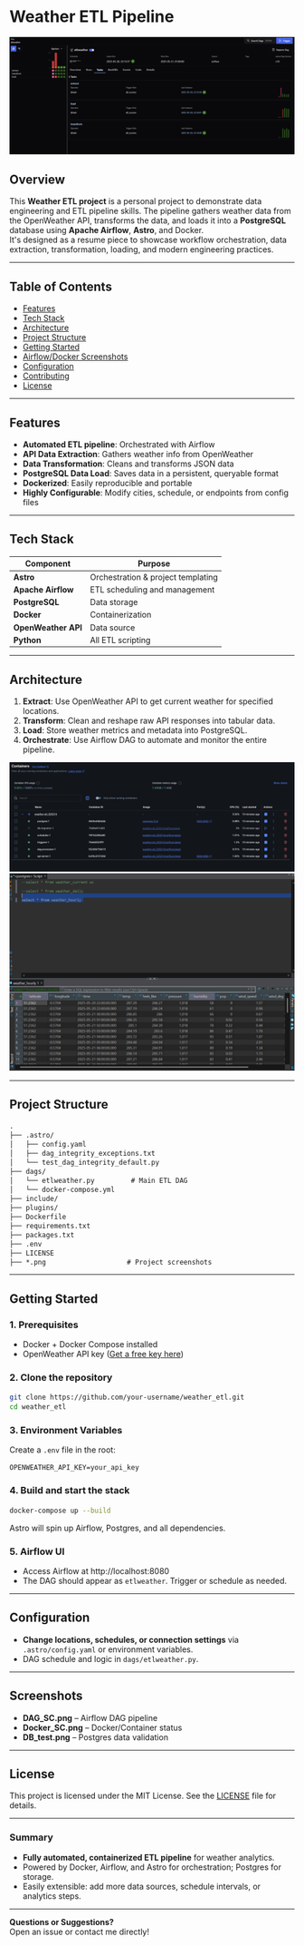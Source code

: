 # Weather ETL Pipeline

![Airflow DAG Screenshot](DAG_SC.png)

## Overview

This **Weather ETL project** is a personal project to demonstrate data engineering and ETL pipeline skills. The pipeline gathers weather data from the OpenWeather API, transforms the data, and loads it into a **PostgreSQL** database using **Apache Airflow**, **Astro**, and Docker.  
It's designed as a resume piece to showcase workflow orchestration, data extraction, transformation, loading, and modern engineering practices.

---

## Table of Contents

- [Features](#features)
- [Tech Stack](#tech-stack)
- [Architecture](#architecture)
- [Project Structure](#project-structure)
- [Getting Started](#getting-started)
- [Airflow/Docker Screenshots](#screenshots)
- [Configuration](#configuration)
- [Contributing](#contributing)
- [License](#license)

---

## Features

- **Automated ETL pipeline**: Orchestrated with Airflow
- **API Data Extraction**: Gathers weather info from OpenWeather
- **Data Transformation**: Cleans and transforms JSON data
- **PostgreSQL Data Load**: Saves data in a persistent, queryable format
- **Dockerized**: Easily reproducible and portable
- **Highly Configurable**: Modify cities, schedule, or endpoints from config files

---

## Tech Stack

| Component           | Purpose                          |
|---------------------|----------------------------------|
| **Astro**           | Orchestration & project templating|
| **Apache Airflow**  | ETL scheduling and management    |
| **PostgreSQL**      | Data storage                     |
| **Docker**          | Containerization                 |
| **OpenWeather API** | Data source                      |
| **Python**          | All ETL scripting                |

---

## Architecture

1. **Extract**: Use OpenWeather API to get current weather for specified locations.
2. **Transform**: Clean and reshape raw API responses into tabular data.
3. **Load**: Store weather metrics and metadata into PostgreSQL.
4. **Orchestrate**: Use Airflow DAG to automate and monitor the entire pipeline.

![Docker Screenshot](Docker_SC.png)
![DB Test Screenshot](DB_test.png)

---

## Project Structure

```
.
├── .astro/
│   ├── config.yaml
│   ├── dag_integrity_exceptions.txt
│   └── test_dag_integrity_default.py
├── dags/
│   └── etlweather.py         # Main ETL DAG
│   └── docker-compose.yml
├── include/
├── plugins/
├── Dockerfile
├── requirements.txt
├── packages.txt
├── .env
├── LICENSE
├── *.png                    # Project screenshots
```

---

## Getting Started

### 1. Prerequisites

- Docker + Docker Compose installed
- OpenWeather API key ([Get a free key here](https://openweathermap.org/api))

### 2. Clone the repository

```bash
git clone https://github.com/your-username/weather_etl.git
cd weather_etl
```

### 3. Environment Variables

Create a `.env` file in the root:

```
OPENWEATHER_API_KEY=your_api_key
```

### 4. Build and start the stack

```bash
docker-compose up --build
```

Astro will spin up Airflow, Postgres, and all dependencies.

### 5. Airflow UI

- Access Airflow at http://localhost:8080  
- The DAG should appear as `etlweather`. Trigger or schedule as needed.

---

## Configuration

- **Change locations, schedules, or connection settings** via `.astro/config.yaml` or environment variables.
- DAG schedule and logic in `dags/etlweather.py`.

---

## Screenshots

- **DAG_SC.png** – Airflow DAG pipeline
- **Docker_SC.png** – Docker/Container status
- **DB_test.png** – Postgres data validation

---

## License

This project is licensed under the MIT License. See the [LICENSE](LICENSE) file for details.

---

### Summary

- **Fully automated, containerized ETL pipeline** for weather analytics.
- Powered by Docker, Airflow, and Astro for orchestration; Postgres for storage.
- Easily extensible: add more data sources, schedule intervals, or analytics steps.

---

**Questions or Suggestions?**  
Open an issue or contact me directly!
```
